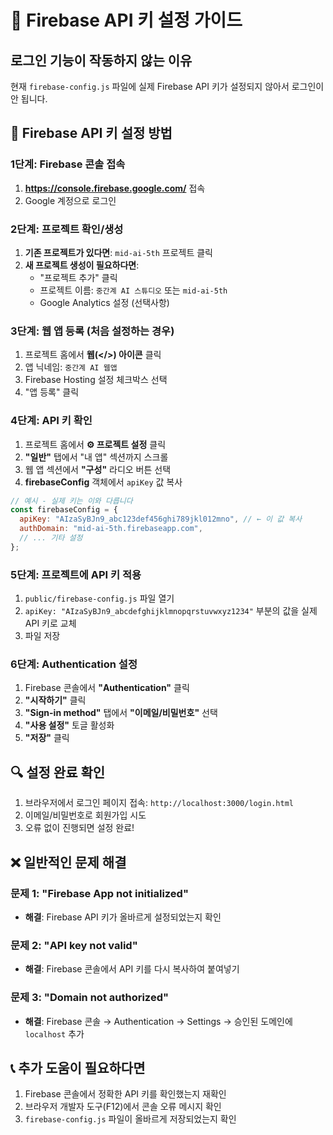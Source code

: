 # 🔑 Firebase API 키 설정 가이드

## 로그인 기능이 작동하지 않는 이유
현재 `firebase-config.js` 파일에 실제 Firebase API 키가 설정되지 않아서 로그인이 안 됩니다.

## 🚀 Firebase API 키 설정 방법

### 1단계: Firebase 콘솔 접속
1. **https://console.firebase.google.com/** 접속
2. Google 계정으로 로그인

### 2단계: 프로젝트 확인/생성
1. **기존 프로젝트가 있다면**: `mid-ai-5th` 프로젝트 클릭
2. **새 프로젝트 생성이 필요하다면**: 
   - "프로젝트 추가" 클릭
   - 프로젝트 이름: `중간계 AI 스튜디오` 또는 `mid-ai-5th`
   - Google Analytics 설정 (선택사항)

### 3단계: 웹 앱 등록 (처음 설정하는 경우)
1. 프로젝트 홈에서 **웹(</>) 아이콘** 클릭
2. 앱 닉네임: `중간계 AI 웹앱`
3. Firebase Hosting 설정 체크박스 선택
4. "앱 등록" 클릭

### 4단계: API 키 확인
1. 프로젝트 홈에서 **⚙️ 프로젝트 설정** 클릭
2. **"일반"** 탭에서 "내 앱" 섹션까지 스크롤
3. 웹 앱 섹션에서 **"구성"** 라디오 버튼 선택
4. **firebaseConfig** 객체에서 `apiKey` 값 복사

```javascript
// 예시 - 실제 키는 이와 다릅니다
const firebaseConfig = {
  apiKey: "AIzaSyBJn9_abc123def456ghi789jkl012mno", // ← 이 값 복사
  authDomain: "mid-ai-5th.firebaseapp.com",
  // ... 기타 설정
};
```

### 5단계: 프로젝트에 API 키 적용
1. `public/firebase-config.js` 파일 열기
2. `apiKey: "AIzaSyBJn9_abcdefghijklmnopqrstuvwxyz1234"` 부분의 값을 실제 API 키로 교체
3. 파일 저장

### 6단계: Authentication 설정
1. Firebase 콘솔에서 **"Authentication"** 클릭
2. **"시작하기"** 클릭
3. **"Sign-in method"** 탭에서 **"이메일/비밀번호"** 선택
4. **"사용 설정"** 토글 활성화
5. **"저장"** 클릭

## 🔍 설정 완료 확인
1. 브라우저에서 로그인 페이지 접속: `http://localhost:3000/login.html`
2. 이메일/비밀번호로 회원가입 시도
3. 오류 없이 진행되면 설정 완료!

## ❌ 일반적인 문제 해결

### 문제 1: "Firebase App not initialized"
- **해결**: Firebase API 키가 올바르게 설정되었는지 확인

### 문제 2: "API key not valid"
- **해결**: Firebase 콘솔에서 API 키를 다시 복사하여 붙여넣기

### 문제 3: "Domain not authorized"
- **해결**: Firebase 콘솔 → Authentication → Settings → 승인된 도메인에 `localhost` 추가

## 📞 추가 도움이 필요하다면
1. Firebase 콘솔에서 정확한 API 키를 확인했는지 재확인
2. 브라우저 개발자 도구(F12)에서 콘솔 오류 메시지 확인
3. `firebase-config.js` 파일이 올바르게 저장되었는지 확인 